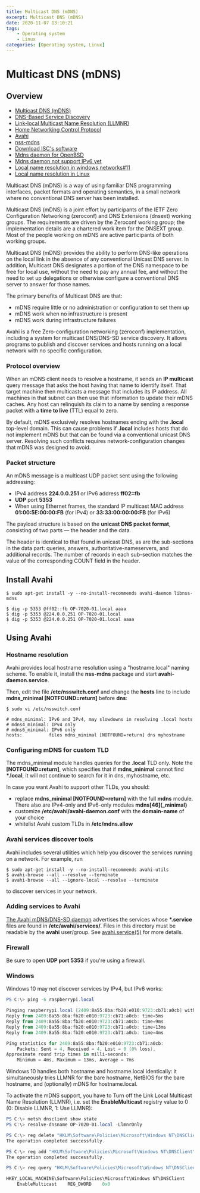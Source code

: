 ```yaml
---
title: Multicast DNS (mDNS)
excerpt: Multicast DNS (mDNS)
date: 2020-11-07 13:10:21
tags:
    - Operating system
    - Linux
categories: [Operating system, Linux]
---
```


# Multicast DNS (mDNS)

## Overview

- [Multicast DNS (mDNS)](https://tools.ietf.org/html/rfc6762)
- [DNS-Based Service Discovery](https://tools.ietf.org/html/rfc6763)
- [Link-local Multicast Name Resolution (LLMNR)](https://tools.ietf.org/html/rfc4795)
- [Home Networking Control Protocol](https://tools.ietf.org/html/rfc7788)
- [Avahi](https://avahi.org/)
- [nss-mdns](https://github.com/lathiat/nss-mdns)
- [Download ISC's software](https://www.isc.org/download/)
- [Mdns daemon for OpenBSD](https://github.com/haesbaert/mdnsd)
- [Mdns daemon not support IPv6 yet](https://github.com/haesbaert/mdnsd/issues/4)
- [Local name resolution in windows networks#11](https://www.slideshare.net/MenandMice/part-2-local-name-resolution-in-windows-networks)
- [Local name resolution in Linux](https://www.slideshare.net/MenandMice/part-3-local-name-resolution-in-linux-freebsd-and-macosios)

Multicast DNS (mDNS) is a way of using familiar DNS programming interfaces, packet formats and operating semantics, in a small network where no conventional DNS server has been installed.

Multicast DNS (mDNS) is a joint effort by participants of the IETF Zero Configuration Networking (zeroconf) and DNS Extensions (dnsext) working groups. The requirements are driven by the Zeroconf working group; the implementation details are a chartered work item for the DNSEXT group. Most of the people working on mDNS are active participants of both working groups.

Multicast DNS (mDNS) provides the ability to perform DNS-like operations on the local link in the absence of any conventional Unicast DNS server. In addition, Multicast DNS designates a portion of the DNS namespace to be free for local use, without the need to pay any annual fee, and without the need to set up delegations or otherwise configure a conventional DNS server to answer for those names.

The primary benefits of Multicast DNS are that:

-   mDNS require little or no administration or configuration to set them up
-   mDNS work when no infrastructure is present
-   mDNS work during infrastructure failures

Avahi is a free Zero-configuration networking (zeroconf) implementation, including a system for multicast DNS/DNS-SD service discovery. It allows programs to publish and discover services and hosts running on a local network with no specific configuration.

### Protocol overview

When an mDNS client needs to resolve a hostname, it sends an **IP multicast** query message that asks the host having that name to identify itself. That target machine then multicasts a message that includes its IP address. All machines in that subnet can then use that information to update their mDNS caches. Any host can relinquish its claim to a name by sending a response packet with a **time to live** (TTL) equal to zero.

By default, mDNS exclusively resolves hostnames ending with the **.local** top-level domain. This can cause problems if **.local** includes hosts that do not implement mDNS but that can be found via a conventional unicast DNS server. Resolving such conflicts requires network-configuration changes that mDNS was designed to avoid.

### Packet structure

An mDNS message is a multicast UDP packet sent using the following addressing:

-   IPv4 address **224.0.0.251** or IPv6 address **ff02::fb**
-   **UDP** port **5353**
-   When using Ethernet frames, the standard IP multicast MAC address **01:00:5E:00:00:FB** (for IPv4) or **33:33:00:00:00:FB** (for IPv6)

The payload structure is based on the **unicast DNS packet format**, consisting of two parts — the header and the data.

The header is identical to that found in unicast DNS, as are the sub-sections in the data part: queries, answers, authoritative-nameservers, and additional records. The number of records in each sub-section matches the value of the corresponding COUNT field in the header.

## Install Avahi

```shell
$ sudo apt-get install -y --no-install-recommends avahi-daemon libnss-mdns

$ dig -p 5353 @ff02::fb OP-7020-01.local aaaa
$ dig -p 5353 @224.0.0.251 OP-7020-01.local
$ dig -p 5353 @224.0.0.251 OP-7020-01.local aaaa
```

## Using Avahi

### Hostname resolution

Avahi provides local hostname resolution using a "hostname.local" naming scheme. To enable it, install the **nss-mdns** package and start **avahi-daemon.service**.

Then, edit the file **/etc/nsswitch.conf** and change the **hosts** line to include **mdns_minimal [NOTFOUND=return]** before **dns**:

```shell
$ sudo vi /etc/nsswitch.conf

# mdns_minimal: IPv6 and IPv4, may slowdowns in resolving .local hosts
# mdns4_minimal: IPv4 only
# mdns6_minimal: IPv6 only
hosts:          files mdns_minimal [NOTFOUND=return] dns myhostname
```

### Configuring mDNS for custom TLD

The mdns_minimal module handles queries for the **.local** TLD only. Note the **[NOTFOUND=return]**, which specifies that if **mdns_minimal** cannot find **\*.local**, it will not continue to search for it in dns, myhostname, etc.

In case you want Avahi to support other TLDs, you should:

-   replace **mdns_minimal [NOTFOUND=return]** with the full **mdns** module. There also are IPv4-only and IPv6-only modules **mdns[46]\(\_minimal\)**
-   customize **/etc/avahi/avahi-daemon.conf** with the **domain-name** of your choice
-   whitelist Avahi custom TLDs in **/etc/mdns.allow**

### Avahi services discover tools

Avahi includes several utilities which help you discover the services running on a network. For example, run

```shell
$ sudo apt-get install -y --no-install-recommends avahi-utils
$ avahi-browse --all --resolve --terminate
$ avahi-browse --all --ignore-local --resolve --terminate
```

to discover services in your network.

### Adding services to Avahi

[The Avahi mDNS/DNS-SD daemon](https://www.freebsd.org/cgi/man.cgi?query=avahi-daemon) advertises the services whose **\*.service** files are found in **/etc/avahi/services/**. Files in this directory must be readable by the **avahi** user/group. See [avahi.service(5)](https://www.freebsd.org/cgi/man.cgi?query=avahi.service) for more details.

### Firewall

Be sure to open **UDP port 5353** if you're using a firewall.

### Windows

Windows 10 may not discover services by IPv4, but IPv6 works:

```powershell
PS C:\> ping -6 raspberrypi.local

Pinging raspberrypi.local [2409:8a55:8ba:fb20:e010:9723:cb71:a0cb] with 32 bytes of data:
Reply from 2409:8a55:8ba:fb20:e010:9723:cb71:a0cb: time=5ms
Reply from 2409:8a55:8ba:fb20:e010:9723:cb71:a0cb: time=9ms
Reply from 2409:8a55:8ba:fb20:e010:9723:cb71:a0cb: time=13ms
Reply from 2409:8a55:8ba:fb20:e010:9723:cb71:a0cb: time=4ms

Ping statistics for 2409:8a55:8ba:fb20:e010:9723:cb71:a0cb:
    Packets: Sent = 4, Received = 4, Lost = 0 (0% loss),
Approximate round trip times in milli-seconds:
    Minimum = 4ms, Maximum = 13ms, Average = 7ms
```

Windows 10 handles both hostname and hostname.local identically: it simultaneously tries LLMNR for the bare hostname, NetBIOS for the bare hostname, and (optionally) mDNS for hostname.local.

To activate the mDNS support, you have to Turn off the Link Local Multicast Name Resolution (LLMNR), i.e. set the **EnableMulticast** registry value to 0 (0: Disable LLMNR, 1: Use LLMNR):

```powershell
PS C:\> netsh dnsclient show state
PS C:\> resolve-dnsname OP-7020-01.local -LlmnrOnly

PS C:\> reg delete "HKLM\Software\Policies\Microsoft\Windows NT\DNSClient" /v EnableMulticast /f
The operation completed successfully.

PS C:\> reg add "HKLM\Software\Policies\Microsoft\Windows NT\DNSClient" /v EnableMulticast /t REG_DWORD /d 0 /f
The operation completed successfully.

PS C:\> reg query "HKLM\Software\Policies\Microsoft\Windows NT\DNSClient"

HKEY_LOCAL_MACHINE\Software\Policies\Microsoft\Windows NT\DNSClient
    EnableMulticast    REG_DWORD    0x0
```
